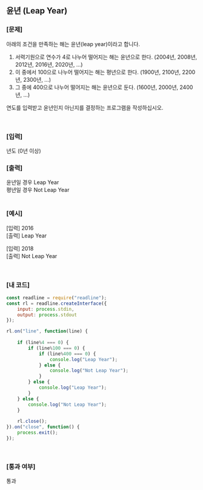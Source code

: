 ## 윤년 (Leap Year)

### [문제]

아래의 조건을 만족하는 해는 윤년(leap year)이라고 합니다.  
1. 서력기원으로 연수가 4로 나누어 떨어지는 해는 윤년으로 한다. (2004년, 2008년, 2012년, 2016년, 2020년, ...)  
2. 이 중에서 100으로 나누어 떨어지는 해는 평년으로 한다. (1900년, 2100년, 2200년, 2300년, ...)  
3. 그 중에 400으로 나누어 떨어지는 해는 윤년으로 둔다. (1600년, 2000년, 2400년, ...)  

연도를 입력받고 윤년인지 아닌지를 결정하는 프로그램을 작성하십시오.  

<br/>

### [입력]
년도 (0년 이상)
<br/>

### [출력]
윤년일 경우 Leap Year  
평년일 경우 Not Leap Year  
<br/>

### [예시]
[입력] 2016  
[출력] Leap Year  

[입력] 2018  
[출력] Not Leap Year  


<br/>

### [내 코드]
```javascript
const readline = require("readline");
const rl = readline.createInterface({
	input: process.stdin,
	output: process.stdout
});

rl.on("line", function(line) {
	
	if (line%4 === 0) {
		if (line%100 === 0) {
			if (line%400 === 0) {
				console.log("Leap Year");
			} else {
				console.log("Not Leap Year");
			}
		} else {
			console.log("Leap Year");
		}
	} else {
		console.log("Not Leap Year");
	}
	
	rl.close();
}).on("close", function() {
	process.exit();
});
```
<br/>

### [통과 여부]
통과

